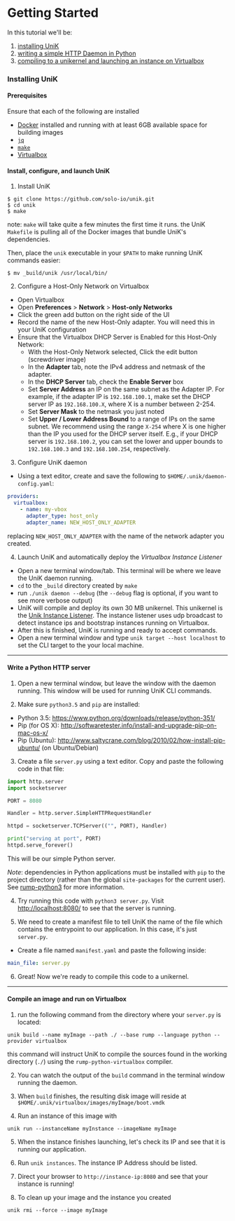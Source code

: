 # Getting Started

In this tutorial we'll be:
  1. [installing UniK](getting_started_python3.md#installing-unik)
  2. [writing a simple HTTP Daemon in Python](getting_started.md#write-a-python-http-server)
  3. [compiling to a unikernel and launching an instance on Virtualbox](getting_started.md#compile-an-image-and-run-on-virtualbox)

### Installing UniK
#### Prerequisites
Ensure that each of the following are installed
- [Docker](http://www.docker.com/) installed and running with at least 6GB available space for building images
- [`jq`](https://stedolan.github.io/jq/)
- [`make`](https://www.gnu.org/software/make/)
- [Virtualbox](https://www.virtualbox.org/)

#### Install, configure, and launch UniK
1. Install UniK
  ```
  $ git clone https://github.com/solo-io/unik.git
  $ cd unik
  $ make
  ```
  note: `make` will take quite a few minutes the first time it runs. the UniK `Makefile` is pulling all of the Docker images that bundle UniK's dependencies.

  Then, place the `unik` executable in your `$PATH` to make running UniK commands easier:
  ```
  $ mv _build/unik /usr/local/bin/
  ```

2. Configure a Host-Only Network on Virtualbox
  * Open Virtualbox
  * Open **Preferences** > **Network** > **Host-only Networks**
  * Click the green add button on the right side of the UI
  * Record the name of the new Host-Only adapter. You will need this in your UniK configuration
  * Ensure that the Virtualbox DHCP Server is Enabled for this Host-Only Network:
    * With the Host-Only Network selected, Click the edit button (screwdriver image)
    * In the **Adapter** tab, note the IPv4 address and netmask of the adapter.
    * In the **DHCP Server** tab, check the **Enable Server** box
    * Set **Server Address** an IP on the same subnet as the Adapter IP. For example, if the adapter IP is `192.168.100.1`, make set the DHCP server IP as `192.168.100.X`, where X is a number between 2-254.
    * Set **Server Mask** to the netmask you just noted
    * Set **Upper / Lower Address Bound** to a range of IPs on the same subnet. We recommend using the range `X-254` where X is one higher than the IP you used for the DHCP server itself. E.g., if your DHCP server is `192.168.100.2`, you can set the lower and upper bounds to `192.168.100.3` and `192.168.100.254`, respectively.

3. Configure UniK daemon
  * Using a text editor, create and save the following to `$HOME/.unik/daemon-config.yaml`:
  ```yaml
  providers:
    virtualbox:
      - name: my-vbox
        adapter_type: host_only
        adapter_name: NEW_HOST_ONLY_ADAPTER
  ```
  replacing `NEW_HOST_ONLY_ADAPTER` with the name of the network adapter you created.

4. Launch UniK and automatically deploy the *Virtualbox Instance Listener*
  * Open a new terminal window/tab. This terminal will be where we leave the UniK daemon running.
  * `cd` to the `_build` directory created by `make`
  * run `./unik daemon --debug` (the `--debug` flag is optional, if you want to see more verbose output)
  * UniK will compile and deploy its own 30 MB unikernel. This unikernel is the [Unik Instance Listener](./instance_listener.md). The instance listener uses udp broadcast to detect instance ips and bootstrap instances running on Virtualbox.
  * After this is finished, UniK is running and ready to accept commands.
  * Open a new terminal window and type `unik target --host localhost` to set the CLI target to the your local machine.

---

#### Write a Python HTTP server
1. Open a new terminal window, but leave the window with the daemon running. This window will be used for running UniK CLI commands.

2. Make sure `python3.5` and `pip` are installed:
  * Python 3.5: https://www.python.org/downloads/release/python-351/
  * Pip (for OS X): http://softwaretester.info/install-and-upgrade-pip-on-mac-os-x/
  * Pip (Ubuntu): http://www.saltycrane.com/blog/2010/02/how-install-pip-ubuntu/ (on Ubuntu/Debian)

3. Create a file `server.py` using a text editor. Copy and paste the following code in that file:

  ```python
  import http.server
  import socketserver

  PORT = 8080

  Handler = http.server.SimpleHTTPRequestHandler

  httpd = socketserver.TCPServer(("", PORT), Handler)

  print("serving at port", PORT)
  httpd.serve_forever()

  ```

  This will be our simple Python server.

  *Note*: dependencies in Python applications must be installed with `pip` to the project directory (rather than the global `site-packages` for the current user). See [rump-python3](compilers/rump.md#python-3) for more information.

4. Try running this code with `python3 server.py`. Visit [http://localhost:8080/](http://localhost:8080/) to see that the server is running.

5. We need to create a manifest file to tell UniK the name of the file which contains the entrypoint to our application. In this case, it's just `server.py`.

  * Create a file named `manifest.yaml` and paste the following inside:
  ```yaml
  main_file: server.py
  ```

6. Great! Now we're ready to compile this code to a unikernel.

---

#### Compile an image and run on Virtualbox

1. run the following command from the directory where your `server.py` is located:
  ```
  unik build --name myImage --path ./ --base rump --language python --provider virtualbox
  ```
  this command will instruct UniK to compile the sources found in the working directory (`./`) using the `rump-python-virtualbox` compiler.

2. You can watch the output of the `build` command in the terminal window running the daemon.

3. When `build` finishes, the resulting disk image will reside at `$HOME/.unik/virtualbox/images/myImage/boot.vmdk`

4. Run an instance of this image with
  ```
  unik run --instanceName myInstance --imageName myImage
  ```

5. When the instance finishes launching, let's check its IP and see that it is running our application.

6. Run `unik instances`. The instance IP Address should be listed.

7. Direct your browser to `http://instance-ip:8080` and see that your instance is running!

8. To clean up your image and the instance you created
  ```
  unik rmi --force --image myImage
  ```
